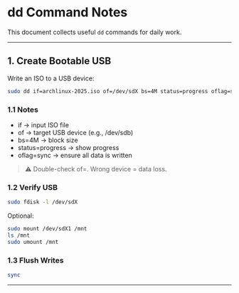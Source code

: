 # dd Command Notes

This document collects useful `dd` commands for daily work.

---

## 1. Create Bootable USB

Write an ISO to a USB device:

```bash
sudo dd if=archlinux-2025.iso of=/dev/sdX bs=4M status=progress oflag=sync
```

### 1.1 Notes

- if → input ISO file
- of → target USB device (e.g., /dev/sdb)
- bs=4M → block size
- status=progress → show progress
- oflag=sync → ensure all data is written

> ⚠️ Double-check of=. Wrong device = data loss.

### 1.2 Verify USB

```bash
sudo fdisk -l /dev/sdX
```

Optional:

```bash
sudo mount /dev/sdX1 /mnt
ls /mnt
sudo umount /mnt
```

### 1.3 Flush Writes

```bash
sync
```

---
